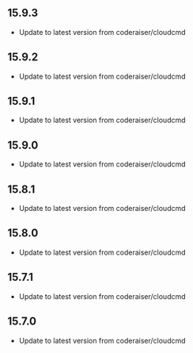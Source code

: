 
## 15.9.3
- Update to latest version from coderaiser/cloudcmd

## 15.9.2
- Update to latest version from coderaiser/cloudcmd

## 15.9.1
- Update to latest version from coderaiser/cloudcmd

## 15.9.0
- Update to latest version from coderaiser/cloudcmd

## 15.8.1
- Update to latest version from coderaiser/cloudcmd

## 15.8.0
- Update to latest version from coderaiser/cloudcmd

## 15.7.1
- Update to latest version from coderaiser/cloudcmd

## 15.7.0
- Update to latest version from coderaiser/cloudcmd

